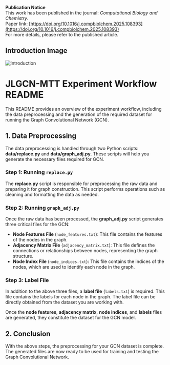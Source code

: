 **Publication Notice**  
This work has been published in the journal:  *Computational Biology and Chemistry*.  
Paper link: [https://doi.org/10.1016/j.compbiolchem.2025.108393](https://doi.org/10.1016/j.compbiolchem.2025.108393)  
For more details, please refer to the published article.

## Introduction Image

![Introduction](images/intro.png)

# JLGCN-MTT Experiment Workflow README

This README provides an overview of the experiment workflow, including the data preprocessing and the generation of the required dataset for running the Graph Convolutional Network (GCN).

## 1. Data Preprocessing

The data preprocessing is handled through two Python scripts: **data/replace.py** and **data/graph_adj.py**. These scripts will help you generate the necessary files required for GCN.

### Step 1: Running `replace.py`
The **replace.py** script is responsible for preprocessing the raw data and preparing it for graph construction. This script performs operations such as cleaning and formatting the data as needed.

### Step 2: Running `graph_adj.py`
Once the raw data has been processed, the **graph_adj.py** script generates three critical files for the GCN:

- **Node Features File** (`node_features.txt`): This file contains the features of the nodes in the graph.
- **Adjacency Matrix File** (`adjacency_matrix.txt`): This file defines the connections or relationships between nodes, representing the graph structure.
- **Node Index File** (`node_indices.txt`): This file contains the indices of the nodes, which are used to identify each node in the graph.

### Step 3: Label File
In addition to the above three files, a **label file** (`labels.txt`) is required. This file contains the labels for each node in the graph. The label file can be directly obtained from the dataset you are working with.

Once the **node features**, **adjacency matrix**, **node indices**, and **labels** files are generated, they constitute the dataset for the GCN model.

## 2. Conclusion

With the above steps, the preprocessing for your GCN dataset is complete. The generated files are now ready to be used for training and testing the Graph Convolutional Network.
